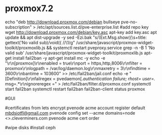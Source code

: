 # proxmox7.2

echo "deb http://download.proxmox.com/debian bullseye pve-no-subscription" > /etc/apt/sources.list.d/pve-enterprise.list 
#add repo key
wget http://download.proxmox.com/debian/key.asc
apt-key add key.asc
apt update && apt dist-upgrade -y
sed -Ezi.bak "s/(Ext.Msg.show\(\{\s+title: gettext\('No valid sub)/void\(\{ \/\/\1/g" /usr/share/javascript/proxmox-widget-toolkit/proxmoxlib.js && systemctl restart pveproxy.service
grep -n -B 1 'No valid sub' /usr/share/javascript/proxmox-widget-toolkit/proxmoxlib.js
apt-get install fail2ban -y
apt-get install mc -y
echo -e "\r\n[proxmox]\r\nenabled = true\r\nport = https,http,8006\r\nfilter = proxmox\r\nlogpath = /var/log/daemon.log\r\nmaxretry = 3\r\nfindtime = 3600\r\nbantime = 103600" >> /etc/fail2ban/jail.conf
echo -e "[Definition]\r\nfailregex = pvedaemon\[.*authentication failure; rhost=<HOST> user=.* msg=.*\r\nignoreregex =" > /etc/fail2ban/filter.d/proxmox.conf 
systemctl start fail2ban
systemctl restart fail2ban
fail2ban-client status proxmox

  
  #GUI
  
  #certificates from lets encrypt
pvenode acme account register default mbdsiotfl@gmail.com
pvenode config set --acme domains=node <>.cleverminers.com
pvenode acme cert order
  
  #wipe disks
  #install ceph
